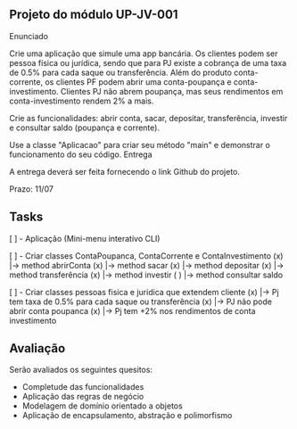 ## Projeto do módulo UP-JV-001

Enunciado

Crie uma aplicação que simule uma app bancária. Os clientes podem ser pessoa física ou jurídica, sendo que para PJ existe a cobrança de uma taxa de 0.5% para cada saque ou transferência. Além do produto conta-corrente, os clientes PF podem abrir uma conta-poupança e conta-investimento. Clientes PJ não abrem poupança, mas seus rendimentos em conta-investimento rendem 2% a mais.

Crie as funcionalidades: abrir conta, sacar, depositar, transferência, investir e consultar saldo (poupança e corrente).

Use a classe "Aplicacao" para criar seu método "main" e demonstrar o funcionamento do seu código.
Entrega

A entrega deverá ser feita fornecendo o link Github do projeto.

Prazo: 11/07

## Tasks

[ ] - Aplicação (Mini-menu interativo CLI)

[ ] - Criar classes ContaPoupanca, ContaCorrente e ContaInvestimento
    (x) |-> method abrirConta
    (x) |-> method sacar
    (x) |-> method depositar
    (x) |-> method transferência
    (x) |-> method investir
    ( ) |-> method consultar saldo

[ ] - Criar classes pessoas fisica e juridica que extendem cliente
    (x) |-> Pj tem taxa de 0.5% para cada saque ou transferência
    (x) |-> PJ não pode abrir conta poupanca
    (x) |-> Pj tem +2% nos rendimentos de conta investimento

## Avaliação

Serão avaliados os seguintes quesitos:

   - Completude das funcionalidades
   - Aplicação das regras de negócio
   - Modelagem de domínio orientado a objetos
   - Aplicação de encapsulamento, abstração e polimorfismo




